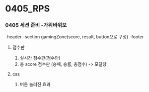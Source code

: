 # 0405_RPS

<h3> 0405 세션 준비 -가위바위보 </h3>

-header
-section
    gamingZone(score, result, button으로 구성)
-footer

1. 점수판
    1) 실시간 점수판(점수만)
    2) 총 score 점수판 (승패, 승률, 총점수) -> 모달창

2. css
    1) 버튼 눌러진 효과

